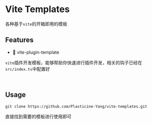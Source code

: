 # Vite Templates

各种基于`vite`的开箱即用的模板

## Features

- 🦄 vite-plugin-template

`vite`插件开发模板，能够帮助你快速进行插件开发，相关的钩子已经在`src/index.ts`中配置好

<br>

## Usage

```shell
git clone https://github.com/Plasticine-Yang/vite-templates.git
```

直接找到需要的模板进行使用即可
